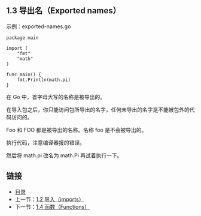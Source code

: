 ## 1.3 导出名（Exported names）

示例：exported-names.go

	package main

	import (
		"fmt"
		"math"
	)

	func main() {
		fmt.Println(math.pi)
	}

在 Go 中，首字母大写的名称是被导出的。

在导入包之后，你只能访问包所导出的名字，任何未导出的名字是不能被包外的代码访问的。

Foo 和 FOO 都是被导出的名称。名称 foo 是不会被导出的。

执行代码，注意编译器报的错误。

然后将 math.pi 改名为 math.Pi 再试着执行一下。

## 链接
* [目录](https://github.com/gnefiy/go-zh/blob/master/tour/directory.md)
* 上一节：[1.2 导入（imports）](https://github.com/gnefiy/go-zh/blob/master/tour/basics/01.02.md)
* 下一节：[1.4 函数（Functions）](https://github.com/gnefiy/go-zh/blob/master/tour/basics/01.04.md)
